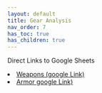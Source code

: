 ```yaml
---
layout: default
title: Gear Analysis
nav_order: 7
has_toc: true
has_children: true
---
```


Direct Links to Google Sheets

<li><a href="https://docs.google.com/spreadsheets/d/1Xp1LE79R4uHC2yP7KkA2p1sS-l_TkaRAQfdHV4t0aOM/edit?usp=sharing.htm">Weapons (google Link) </a></li>
<li><a href="https://docs.google.com/spreadsheets/d/1rMVLVouumU45jFfmjmWUVjTYY7_wLnrxwmHMi24R9OU/edit?usp=sharing.htm">Armor google Link)</a></li>